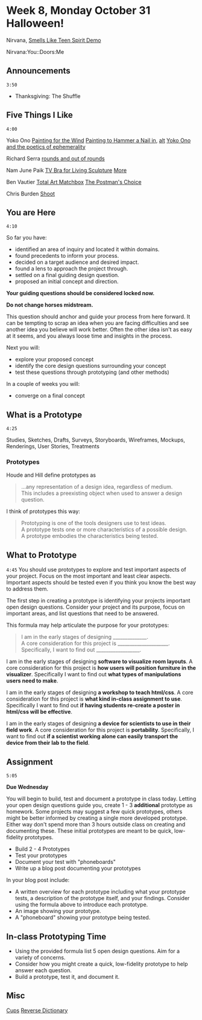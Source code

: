 # Week 8, Monday October 31 Halloween!

Nirvana, [Smells Like Teen Spirit Demo](https://www.youtube.com/watch?v=lECV_hl7whs)

Nirvana:You::Doors:Me


## Announcements
`3:50`
- Thanksgiving: The Shuffle


## Five Things I Like
`4:00`

Yoko Ono
[Painting for the Wind](http://www.artasiapacific.com/image_columns/0000/7243/yoko_ono_painting_for_the_wind_en001.jpg)
[Painting to Hammer a Nail in](https://c2.staticflickr.com/4/3509/3775136211_521c8d406a_b.jpg), [alt](http://www.walkerart.org/collections/artworks/painting-to-hammer-a-nail-in)
[Yoko Ono and the poetics of ephemerality](http://www.awarewomenartists.com/en/yoko-ono-poetique-de-lephemere/)

Richard Serra
[rounds and out of rounds](http://minimalexposition.blogspot.com/2010/02/richard-serra-in-two-dimensions.html)

Nam June Paik
[TV Bra for Living Sculpture](http://www.walkerart.org/collections/artworks/tv-cello)
[More](http://oss2014.adm.ntu.edu.sg/ashley/tag/relationships/)

Ben Vautier
[Total Art Matchbox](https://www.moma.org/interactives/exhibitions/2011/fluxus_editions/works/total-art-matchbox-from-flux-year-box-2/)
[The Postman's Choice](https://www.moma.org/interactives/exhibitions/2011/fluxus_editions/works/the-postman%E2%80%99s-choice-from-flux-year-box-2/index.html)

Chris Burden
[Shoot](http://www.nytimes.com/2015/05/20/opinion/shot-in-the-name-of-art.html?_r=0)



## You are Here
`4:10`

So far you have:
- identified an area of inquiry and located it within domains.
- found precedents to inform your process.
- decided on a target audience and desired impact.
- found a lens to approach the project through.
- settled on a final guiding design question.
- proposed an initial concept and direction.

**Your guiding questions should be considered locked now.**

**Do not change horses midstream.**

This question should anchor and guide your process from here forward.  It can be tempting to scrap an idea when you are facing difficulties and see another idea you believe will work better. Often the other idea isn't as easy at it seems, and you always loose time and insights in the process.

Next you will:
- explore your proposed concept
- identify the core design questions surrounding your concept
- test these questions through prototyping (and other methods)

In a couple of weeks you will:
- converge on a final concept

## What is a Prototype
`4:25`

Studies, Sketches, Drafts, Surveys, Storyboards, Wireframes, Mockups, Renderings, User Stories, Treatments

### Prototypes

Houde and Hill define prototypes as
> ...any representation of a design idea, regardless of medium.  
> This includes a preexisting object when used to answer a design question.

I think of prototypes this way:
> Prototyping is one of the tools designers use to test ideas.  
> A prototype tests one or more characteristics of a possible design.  
> A prototype embodies the characteristics being tested.



## What to Prototype
`4:45`
You should use prototypes to explore and test important aspects of your project. Focus on the most important and least clear aspects. Important aspects should be tested even if you think you know the best way to address them.

The first step in creating a prototype is identifying your projects important open design questions. Consider your project and its purpose, focus on important areas, and list questions that need to be answered.

This formula may help articulate the purpose for your prototypes:

> I am in the early stages of designing ______________.   
> A core consideration for this project is _____________________.  
> Specifically, I want to find out __________________.  


I am in the early stages of designing **software to visualize room layouts**.
A core consideration for this project is **how users will position furniture in the visualizer**.
Specifically I want to find out **what types of manipulations users need to make**.


I am in the early stages of designing **a workshop to teach html/css**.
A core consideration for this project is **what kind in-class assignment to use**.
Specifically I want to find out **if having students re-create a poster in html/css will be effective**.


I am in the early stages of designing **a device for scientists to use in their field work**.
A core consideration for this project is **portability**.
Specifically, I want to find out **if a scientist working alone can easily transport the device from their lab to the field**.



## Assignment
`5:05`

**Due Wednesday**

You will begin to build, test and document a prototype in class today. Letting your open design questions guide you, create 1 - 3 **additional** prototype as homework. Some projects may suggest a few quick prototypes, others might be better informed by creating a single more developed prototype. Either way don't spend more than 3 hours outside class on creating and documenting these. These initial prototypes are meant to be quick, low-fidelity prototypes.


- Build 2 - 4 Prototypes
- Test your prototypes
- Document your test with "phoneboards"
- Write up a blog post documenting your prototypes

In your blog post include:
- A written overview for each prototype including what your prototype tests, a description of the prototype itself, and your findings. Consider using the formula above to introduce each prototype.
- An image showing your prototype.
- A "phoneboard" showing your prototype being tested.



## In-class Prototyping Time
- Using the provided formula list 5 open design questions. Aim for a variety of concerns.
- Consider how you might create a quick, low-fidelity prototype to help answer each question.
- Build a prototype, test it, and document it.



## Misc
[Cups](https://media.giphy.com/media/3oriNY46M9xJg5K6KA/giphy.gif)
[Reverse Dictionary](http://www.onelook.com/reverse-dictionary.shtml)
